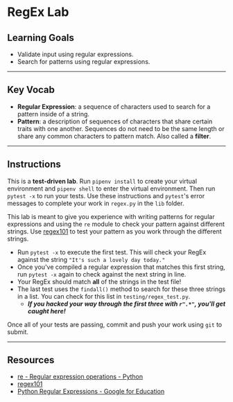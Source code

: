 # RegEx Lab

## Learning Goals

- Validate input using regular expressions.
- Search for patterns using regular expressions.

***

## Key Vocab

- **Regular Expression**: a sequence of characters used to search for a pattern
inside of a string.
- **Pattern**: a description of sequences of characters that share certain
traits with one another. Sequences do not need to be the same length or share
any common characters to pattern match. Also called a **filter**.

***

## Instructions

This is a **test-driven lab**. Run `pipenv install` to create your virtual
environment and `pipenv shell` to enter the virtual environment. Then run
`pytest -x` to run your tests. Use these instructions and `pytest`'s error
messages to complete your work in `regex.py` in the `lib` folder.

This lab is meant to give you experience with writing patterns for regular
expressions and using the `re` module to check your pattern against different
strings. Use [regex101][regex101] to test your pattern as you work through the
different strings.

- Run `pytest -x` to execute the first test. This will check your RegEx against
  the string `"It's such a lovely day today."`
- Once you've compiled a regular expression that matches this first string,
  run `pytest -x` again to check against the next string in line.
- Your RegEx should match **all** of the strings in the test file!
- The last test uses the `findall()` method to search for these three strings
  in a list. You can check for this list in `testing/regex_test.py`.
    - _**If you hacked your way through the first three with `r".*"`, you'll
      get caught here!**_

Once all of your tests are passing, commit and push your work using `git` to
submit.

***

## Resources

- [re - Regular expression operations - Python](https://docs.python.org/3/library/re.html)
- [regex101][regex101]
- [Python Regular Expressions - Google for Education](https://developers.google.com/edu/python/regular-expressions)

[regex101]: https://regex101.com/
